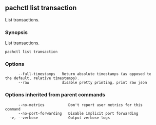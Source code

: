 ## pachctl list transaction

List transactions.

### Synopsis


List transactions.

```
pachctl list transaction
```

### Options

```
      --full-timestamps   Return absolute timestamps (as opposed to the default, relative timestamps).
      --raw               disable pretty printing, print raw json
```

### Options inherited from parent commands

```
      --no-metrics           Don't report user metrics for this command
      --no-port-forwarding   Disable implicit port forwarding
  -v, --verbose              Output verbose logs
```

